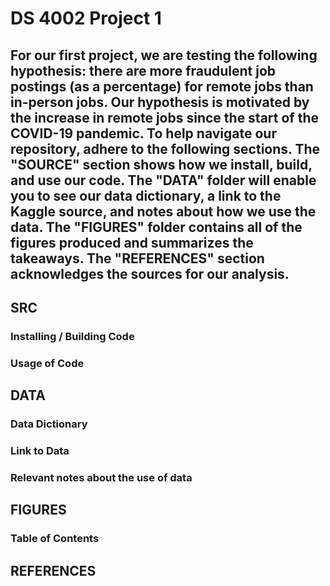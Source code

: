 # DS 4002 Project 1

## For our first project, we are testing the following hypothesis: there are more fraudulent job postings (as a percentage) for remote jobs than in-person jobs. Our hypothesis is motivated by the increase in remote jobs since the start of the COVID-19 pandemic. To help navigate our repository, adhere to the following sections. The "SOURCE" section shows how we install, build, and use our code. The "DATA" folder will enable you to see our data dictionary, a link to the Kaggle source, and notes about how we use the data. The "FIGURES" folder contains all of the figures produced and summarizes the takeaways. The "REFERENCES" section acknowledges the sources for our analysis. 

## SRC 
### Installing / Building Code
### Usage of Code

## DATA 
### Data Dictionary
### Link to Data
### Relevant notes about the use of data

## FIGURES 
### Table of Contents

## REFERENCES 

